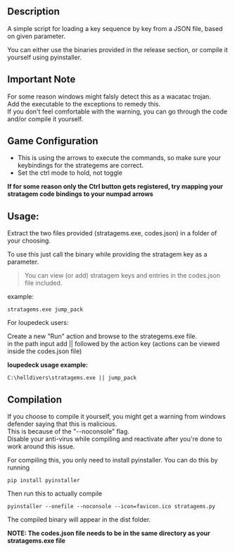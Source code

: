 ## Description

A simple script for loading a key sequence by key from a JSON file, based on given parameter.

You can either use the binaries provided in the release section, or compile it yourself using pyinstaller.

## Important Note

For some reason windows might falsly detect this as a wacatac trojan.<br>
Add the executable to the exceptions to remedy this.<br>
If you don't feel comfortable with the warning, you can go through the code and/or compile it yourself.

## Game Configuration

- This is using the arrows to execute the commands, so make sure your keybindings for the strategems are correct.
- Set the ctrl mode to hold, not toggle

**If for some reason only the Ctrl button gets registered, try mapping your stratagem code bindings to your numpad arrows**

## Usage:

Extract the two files provided (stratagems.exe, codes.json) in a folder of your choosing.

To use this just call the binary while providing the stratagem key as a parameter.<br>
> You can view (or add) stratagem keys and entries in the codes.json file included.

example:

```
stratagems.exe jump_pack
```

For loupedeck users:

Create a new "Run" action and browse to the strategems.exe file.<br>
in the path input add || followed by the action key  (actions can be viewed inside the codes.json file)

**loupedeck usage example:**

```
C:\helldivers\stratagems.exe || jump_pack
```

## Compilation

If you choose to compile it yourself, you might get a warning from windows defender saying that this is malicious.<br>
This is because of the "--noconsole" flag.<br>
Disable your anti-virus while compiling and reactivate after you're done to work around this issue.

For compiling this, you only need to install pyinstaller.
You can do this by running

```
pip install pyinstaller
```

Then run this to actually compile
```
pyinstaller --onefile --noconsole --icon=favicon.ico stratagems.py
```
The compiled binary will appear in the dist folder.

**NOTE: The codes.json file needs to be in the same directory as your stratagems.exe file**
